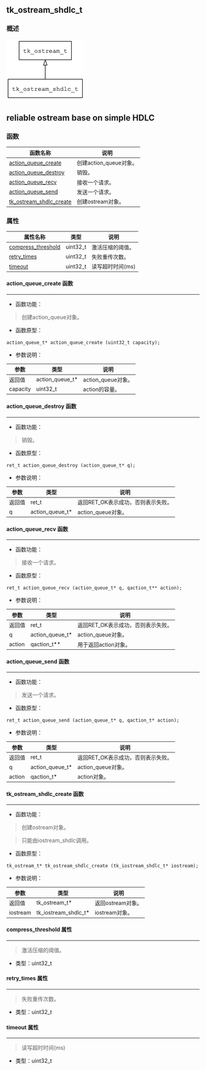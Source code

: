 ## tk\_ostream\_shdlc\_t
### 概述
![image](images/tk_ostream_shdlc_t_0.png)

reliable ostream base on simple HDLC
----------------------------------
### 函数
<p id="tk_ostream_shdlc_t_methods">

| 函数名称 | 说明 | 
| -------- | ------------ | 
| <a href="#tk_ostream_shdlc_t_action_queue_create">action\_queue\_create</a> | 创建action_queue对象。 |
| <a href="#tk_ostream_shdlc_t_action_queue_destroy">action\_queue\_destroy</a> | 销毁。 |
| <a href="#tk_ostream_shdlc_t_action_queue_recv">action\_queue\_recv</a> | 接收一个请求。 |
| <a href="#tk_ostream_shdlc_t_action_queue_send">action\_queue\_send</a> | 发送一个请求。 |
| <a href="#tk_ostream_shdlc_t_tk_ostream_shdlc_create">tk\_ostream\_shdlc\_create</a> | 创建ostream对象。 |
### 属性
<p id="tk_ostream_shdlc_t_properties">

| 属性名称 | 类型 | 说明 | 
| -------- | ----- | ------------ | 
| <a href="#tk_ostream_shdlc_t_compress_threshold">compress\_threshold</a> | uint32\_t | 激活压缩的阈值。 |
| <a href="#tk_ostream_shdlc_t_retry_times">retry\_times</a> | uint32\_t | 失败重传次数。 |
| <a href="#tk_ostream_shdlc_t_timeout">timeout</a> | uint32\_t | 读写超时时间(ms) |
#### action\_queue\_create 函数
-----------------------

* 函数功能：

> <p id="tk_ostream_shdlc_t_action_queue_create">创建action_queue对象。

* 函数原型：

```
action_queue_t* action_queue_create (uint32_t capacity);
```

* 参数说明：

| 参数 | 类型 | 说明 |
| -------- | ----- | --------- |
| 返回值 | action\_queue\_t* | action\_queue对象。 |
| capacity | uint32\_t | action的容量。 |
#### action\_queue\_destroy 函数
-----------------------

* 函数功能：

> <p id="tk_ostream_shdlc_t_action_queue_destroy">销毁。

* 函数原型：

```
ret_t action_queue_destroy (action_queue_t* q);
```

* 参数说明：

| 参数 | 类型 | 说明 |
| -------- | ----- | --------- |
| 返回值 | ret\_t | 返回RET\_OK表示成功，否则表示失败。 |
| q | action\_queue\_t* | action\_queue对象。 |
#### action\_queue\_recv 函数
-----------------------

* 函数功能：

> <p id="tk_ostream_shdlc_t_action_queue_recv">接收一个请求。

* 函数原型：

```
ret_t action_queue_recv (action_queue_t* q, qaction_t** action);
```

* 参数说明：

| 参数 | 类型 | 说明 |
| -------- | ----- | --------- |
| 返回值 | ret\_t | 返回RET\_OK表示成功，否则表示失败。 |
| q | action\_queue\_t* | action\_queue对象。 |
| action | qaction\_t** | 用于返回action对象。 |
#### action\_queue\_send 函数
-----------------------

* 函数功能：

> <p id="tk_ostream_shdlc_t_action_queue_send">发送一个请求。

* 函数原型：

```
ret_t action_queue_send (action_queue_t* q, qaction_t* action);
```

* 参数说明：

| 参数 | 类型 | 说明 |
| -------- | ----- | --------- |
| 返回值 | ret\_t | 返回RET\_OK表示成功，否则表示失败。 |
| q | action\_queue\_t* | action\_queue对象。 |
| action | qaction\_t* | action对象。 |
#### tk\_ostream\_shdlc\_create 函数
-----------------------

* 函数功能：

> <p id="tk_ostream_shdlc_t_tk_ostream_shdlc_create">创建ostream对象。

> 只能由iostream_shdlc调用。

* 函数原型：

```
tk_ostream_t* tk_ostream_shdlc_create (tk_iostream_shdlc_t* iostream);
```

* 参数说明：

| 参数 | 类型 | 说明 |
| -------- | ----- | --------- |
| 返回值 | tk\_ostream\_t* | 返回ostream对象。 |
| iostream | tk\_iostream\_shdlc\_t* | iostream对象。 |
#### compress\_threshold 属性
-----------------------
> <p id="tk_ostream_shdlc_t_compress_threshold">激活压缩的阈值。

* 类型：uint32\_t

#### retry\_times 属性
-----------------------
> <p id="tk_ostream_shdlc_t_retry_times">失败重传次数。

* 类型：uint32\_t

#### timeout 属性
-----------------------
> <p id="tk_ostream_shdlc_t_timeout">读写超时时间(ms)

* 类型：uint32\_t

